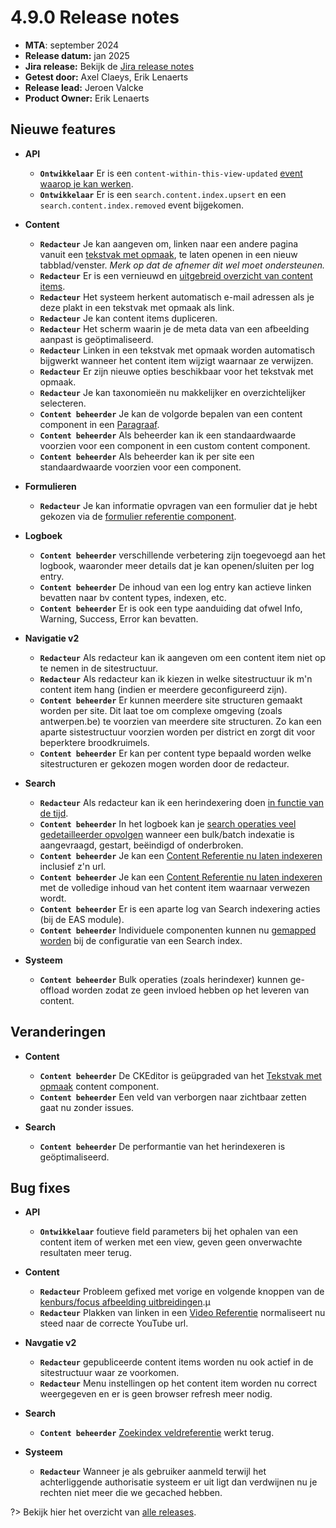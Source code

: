 # 4.9.0 Release notes

* **MTA**: september 2024
* **Release datum:** jan 2025
* **Jira release:** Bekijk de [Jira release notes](https://jira.antwerpen.be/secure/ReleaseNote.jspa?projectId=14114&version=15731)
* **Getest door:** Axel Claeys, Erik Lenaerts
* **Release lead:** Jeroen Valcke
* **Product Owner:** Erik Lenaerts

## Nieuwe features

* **API**
  * **`Ontwikkelaar`** Er is een `content-within-this-view-updated` [event waarop je kan werken](/frontend/content/events-consumeren).
  * **`Ontwikkelaar`** Er is een `search.content.index.upsert` en een `search.content.index.removed` event bijgekomen.

* **Content**
  * **`Redacteur`** Je kan aangeven om, linken naar een andere pagina vanuit een [tekstvak met opmaak](/redactie/content/inrichten-cc-tekstvak-met-opmaak), te laten openen in een nieuw tabblad/venster. *Merk op dat de afnemer dit wel moet ondersteunen.*
  * **`Redacteur`** Er is een vernieuwd en [uitgebreid overzicht van content items](/redactie/content/content-beheren-schrijven?id=content-bekijken).
  * **`Redacteur`** Het systeem herkent automatisch e-mail adressen als je deze plakt in een tekstvak met opmaak als link.
  * **`Redacteur`** Je kan content items dupliceren.
  * **`Redacteur`** Het scherm waarin je de meta data van een afbeelding aanpast is geöptimaliseerd.
  * **`Redacteur`** Linken in een tekstvak met opmaak worden automatisch bijgwerkt wanneer het content item wijzigt waarnaar ze verwijzen.
  * **`Redacteur`** Er zijn nieuwe opties beschikbaar voor het tekstvak met opmaak.
  * **`Redacteur`** Je kan taxonomieën nu makkelijker en overzichtelijker selecteren.
  * **`Content beheerder`** Je kan de volgorde bepalen van een content component in een [Paragraaf](/redactie/content/inrichten-cc-paragraaf).
  * **`Content beheerder`** Als beheerder kan ik een standaardwaarde voorzien voor een component in een custom content component.
  * **`Content beheerder`** Als beheerder kan ik per site een standaardwaarde voorzien voor een component.

* **Formulieren**
  * **`Redacteur`** Je kan informatie opvragen van een formulier dat je hebt gekozen via de [formulier referentie component](/redactie/content/inrichten-cc-formulier-referentie).

* **Logboek**
  * **`Content beheerder`** verschillende verbetering zijn toegevoegd aan het logbook, waaronder meer details dat je kan openen/sluiten per log entry. 
  * **`Content beheerder`** De inhoud van een log entry kan actieve linken bevatten naar bv content types, indexen, etc.
  * **`Content beheerder`** Er is ook een type aanduiding dat ofwel Info, Warning, Success, Error kan bevatten.

* **Navigatie v2**
  * **`Redacteur`** Als redacteur kan ik aangeven om een content item niet op te nemen in de sitestructuur.
  * **`Redacteur`** Als redacteur kan ik kiezen in welke sitestructuur ik m'n content item hang (indien er meerdere geconfigureerd zijn). 
  * **`Content beheerder`** Er kunnen meerdere site structuren gemaakt worden per site. Dit laat toe om complexe omgeving (zoals antwerpen.be) te voorzien van meerdere site structuren. Zo kan een aparte sistestructuur voorzien worden per district en zorgt dit voor beperktere broodkruimels. 
  * **`Content beheerder`** Er kan per content type bepaald worden welke sitestructuren er gekozen mogen worden door de redacteur.

* **Search**
  * **`Redacteur`** Als redacteur kan ik een herindexering doen [in functie van de tijd](/redactie/content/inrichten-search-beheren?id=herindexeren).
  * **`Content beheerder`** In het logboek kan je [search operaties veel gedetailleerder opvolgen](/redactie/content/inrichten-search-beheren) wanneer een bulk/batch indexatie is aangevraagd, gestart, beëindigd of onderbroken.
  * **`Content beheerder`** Je kan een [Content Referentie nu laten indexeren](/redactie/content/inrichten-search-beheren) inclusief z'n url.
  * **`Content beheerder`** Je kan een [Content Referentie nu laten indexeren](/redactie/content/inrichten-search-beheren) met de volledige inhoud van het content item waarnaar verwezen wordt.
  * **`Content beheerder`** Er is een aparte log van Search indexering acties (bij de EAS module).
  * **`Content beheerder`** Individuele componenten kunnen nu [gemapped worden](/redactie/content/inrichten-search-beheren) bij de configuratie van een Search index.

* **Systeem**
  * **`Content beheerder`** Bulk operaties (zoals herindexer) kunnen ge-offload worden zodat ze geen invloed hebben op het leveren van content.
  
## Veranderingen

* **Content**
  * **`Content beheerder`** De CKEditor is geüpgraded van het [Tekstvak met opmaak](/redactie/content/inrichten-cc-tekstvak-met-opmaak) content component.
  * **`Content beheerder`** Een veld van verborgen naar zichtbaar zetten gaat nu zonder issues.
  
* **Search**
  * **`Content beheerder`** De performantie van het herindexeren is geöptimaliseerd.

## Bug fixes

* **API**
  * **`Ontwikkelaar`** foutieve field parameters bij het ophalen van een content item of werken met een view, geven geen onverwachte resultaten meer terug.

* **Content**
  * **`Redacteur`** Probleem gefixed met vorige en volgende knoppen van de [kenburs/focus afbeelding uitbreidingen](/redactie/content/inrichten-cc-afbeelding?id=extra-configuratie).µ
  * **`Redacteur`** Plakken van linken in een [Video Referentie](/redactie/content/inrichten-cc-view-referentie) normaliseert nu steed naar de correcte YouTube url.

* **Navgatie v2**
  * **`Redacteur`** gepubliceerde content items worden nu ook actief in de sitestructuur waar ze voorkomen.
  * **`Redacteur`** Menu instellingen op het content item worden nu correct weergegeven en er is geen browser refresh meer nodig.

* **Search**
  * **`Content beheerder`** [Zoekindex veldreferentie](/redactie/content/inrichten-cc-zoekindex-veld-referentie) werkt terug.

* **Systeem**
  * **`Redacteur`** Wanneer je als gebruiker aanmeld terwijl het achterliggende authorisatie systeem er uit ligt dan verdwijnen nu je rechten niet meer die we gecached hebben.

?> Bekijk hier het overzicht van [alle releases](/RELEASE).
